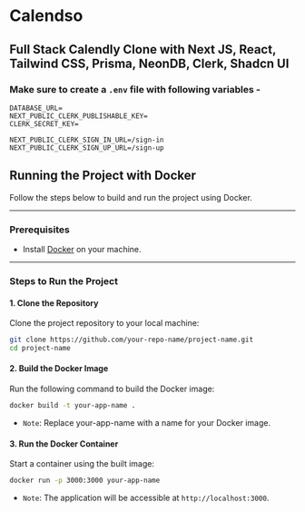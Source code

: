 # Calendso
## Full Stack Calendly Clone with Next JS, React, Tailwind CSS, Prisma, NeonDB, Clerk, Shadcn UI

### Make sure to create a `.env` file with following variables -

```
DATABASE_URL=
NEXT_PUBLIC_CLERK_PUBLISHABLE_KEY=
CLERK_SECRET_KEY=

NEXT_PUBLIC_CLERK_SIGN_IN_URL=/sign-in
NEXT_PUBLIC_CLERK_SIGN_UP_URL=/sign-up
```

## Running the Project with Docker

Follow the steps below to build and run the project using Docker.

---

### Prerequisites
- Install [Docker](https://www.docker.com/get-started) on your machine.

---

### Steps to Run the Project

#### 1. Clone the Repository
Clone the project repository to your local machine:
```bash
git clone https://github.com/your-repo-name/project-name.git
cd project-name
```

#### 2. Build the Docker Image
Run the following command to build the Docker image:
```bash
docker build -t your-app-name .
```
- `Note`: Replace your-app-name with a name for your Docker image.

#### 3. Run the Docker Container
Start a container using the built image:
```bash
docker run -p 3000:3000 your-app-name
```
- `Note`: The application will be accessible at `http://localhost:3000`.


